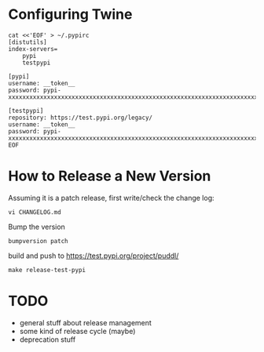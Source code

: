 # Configuring Twine
```
cat <<'EOF' > ~/.pypirc
[distutils]
index-servers=
    pypi
    testpypi

[pypi]
username: __token__
password: pypi-xxxxxxxxxxxxxxxxxxxxxxxxxxxxxxxxxxxxxxxxxxxxxxxxxxxxxxxxxxxxxxxxxxxxxxxxxxxxxxxxxxxxxxxxxxxxxxxxxxxxxxxxxxxxxxxxxxxxxxxxxxxxxxxxxxxxxxxxxxxxxxxxxxxxxxxxxxxxxxxxxxxxxxx

[testpypi]
repository: https://test.pypi.org/legacy/
username: __token__
password: pypi-xxxxxxxxxxxxxxxxxxxxxxxxxxxxxxxxxxxxxxxxxxxxxxxxxxxxxxxxxxxxxxxxxxxxxxxxxxxxxxxxxxxxxxxxxxxxxxxxxxxxxxxxxxxxxxxxxxxxxxxxxxxxxxxxxxxxxxxxxxxxxxxxxxxxxxxxxxxxxxxxxxxxxxxxxxxxxx
EOF
```

# How to Release a New Version
Assuming it is a patch release, first write/check the change log:
```
vi CHANGELOG.md
```

Bump the version
```
bumpversion patch
```

build and push to https://test.pypi.org/project/puddl/
```
make release-test-pypi
```


# TODO
- general stuff about release management
- some kind of release cycle (maybe)
- deprecation stuff
